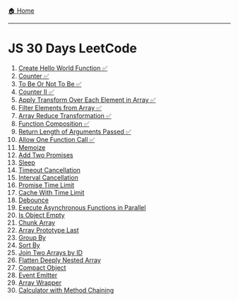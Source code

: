 [🏠 Home](../../README.md)

<hr>

<h1> JS 30 Days LeetCode</h1>

1. [Create Hello World Function ✅](./solved%20problems/1.%20Create%20Hello%20World%20Function.md)
2. [Counter ✅](./solved%20problems/2.%20Counter.md)
3. [To Be Or Not To Be ✅](./solved%20problems/3.%20To%20Be%20Or%20Not%20To%20Be.md)
4. [Counter II ✅](./solved%20problems/4.%20Counter%20II.md)
5. [Apply Transform Over Each Element in Array ✅](./solved%20problems/5.%20Apply%20Transform%20Over%20Each%20Element%20in%20Array.md)
6. [Filter Elements from Array ✅](./solved%20problems/6.%20Filter%20Elements%20from%20Array.md)
7. [Array Reduce Transformation ✅](./solved%20problems/7.%20Array%20Reduce%20Transformation.md)
8. [Function Composition ✅](./solved%20problems/8.%20Function%20Composition.md)
9. [Return Length of Arguments Passed ✅](./solved%20problems/9.%20Return%20Length%20of%20Arguments%20Passed.md)
10. [Allow One Function Call ✅](./solved%20problems/10.%20Allow%20One%20Function%20Call.md)
11. [Memoize]()
12. [Add Two Promises]()
13. [Sleep]()
14. [Timeout Cancellation]()
15. [Interval Cancellation]()
16. [Promise Time Limit]()
17. [Cache With Time Limit]()
18. [Debounce]()
19. [Execute Asynchronous Functions in Parallel]()
20. [Is Object Empty]()
21. [Chunk Array]()
22. [Array Prototype Last]()
23. [Group By]()
24. [Sort By]()
25. [Join Two Arrays by ID]()
26. [Flatten Deeply Nested Array]()
27. [Compact Object]()
28. [Event Emitter]()
29. [Array Wrapper]()
30. [Calculator with Method Chaining]()